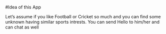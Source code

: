 #Idea of this App

Let’s assume if you like Football or Cricket so much and you can find
some unknown having similar sports intrests. You can send Hello to him/her and can chat as well
